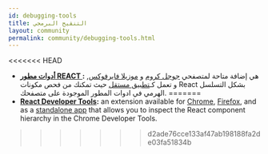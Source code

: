 ```yaml
---
id: debugging-tools
title: التنقيح البرمجي
layout: community
permalink: community/debugging-tools.html
---
```


<<<<<<< HEAD
  * **[أدوات مطور REACT ](https://github.com/facebook/react-devtools):** هي إضافة متاحة لمتصفحي [جوجل كروم](https://chrome.google.com/webstore/detail/react-developer-tools/fmkadmapgofadopljbjfkapdkoienihi) و [موزيلا فايرفوكس](https://addons.mozilla.org/firefox/addon/react-devtools/), و تعمل كـ[تطبيق مستقل](https://github.com/facebook/react-devtools/tree/master/packages/react-devtools) حيث تمكنك من فحص مكونات React بشكل التسلسل الهرمي في ادوات المطور الموجودة على متصفحك.
=======
  * **[React Developer Tools](https://github.com/facebook/react-devtools):** an extension available for [Chrome](https://chrome.google.com/webstore/detail/react-developer-tools/fmkadmapgofadopljbjfkapdkoienihi), [Firefox](https://addons.mozilla.org/firefox/addon/react-devtools/), and as a [standalone app](https://github.com/facebook/react/tree/master/packages/react-devtools) that allows you to inspect the React component hierarchy in the Chrome Developer Tools.
>>>>>>> d2ade76cce133af47ab198188fa2de03fa51834b
